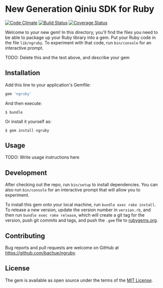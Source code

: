 # New Generation Qiniu SDK for Ruby

[![Code Climate](https://codeclimate.com/github/bachue/ngruby-sdk.svg)](https://codeclimate.com/github/bachue/ngruby-sdk) [![Build Status](https://api.travis-ci.org/bachue/ngruby-sdk.svg?branch=master)](https://travis-ci.org/bachue/ngruby-sdk) [![Coverage Status](https://coveralls.io/repos/bachue/ngruby-sdk/badge.svg?branch=master)](https://coveralls.io/r/bachue/ngruby-sdk?branch=master)

Welcome to your new gem! In this directory, you'll find the files you need to be able to package up your Ruby library into a gem. Put your Ruby code in the file `lib/ngruby`. To experiment with that code, run `bin/console` for an interactive prompt.

TODO: Delete this and the text above, and describe your gem

## Installation

Add this line to your application's Gemfile:

```ruby
gem 'ngruby'
```

And then execute:

    $ bundle

Or install it yourself as:

    $ gem install ngruby

## Usage

TODO: Write usage instructions here

## Development

After checking out the repo, run `bin/setup` to install dependencies. You can also run `bin/console` for an interactive prompt that will allow you to experiment.

To install this gem onto your local machine, run `bundle exec rake install`. To release a new version, update the version number in `version.rb`, and then run `bundle exec rake release`, which will create a git tag for the version, push git commits and tags, and push the `.gem` file to [rubygems.org](https://rubygems.org).

## Contributing

Bug reports and pull requests are welcome on GitHub at https://github.com/bachue/ngruby.

## License

The gem is available as open source under the terms of the [MIT License](https://opensource.org/licenses/MIT).
